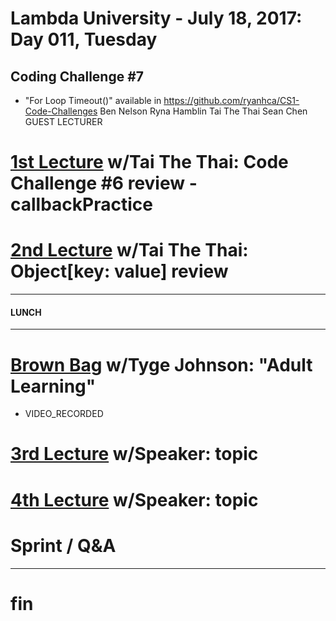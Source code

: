 # Lambda University - July 18, 2017: Day 011, Tuesday
## Coding Challenge #7
- "For Loop Timeout()" available in https://github.com/ryanhca/CS1-Code-Challenges
Ben Nelson
Ryna Hamblin
Tai The Thai
Sean Chen
GUEST LECTURER
# [1st Lecture](https://youtu.be/LJLl7v3UUJo) w/Tai The Thai: Code Challenge #6 review - callbackPractice
# [2nd Lecture](https://youtu.be/lD7CnIM21T4) w/Tai The Thai: Object[key: value] review
***
#### LUNCH
***
# [Brown Bag](URL) w/Tyge Johnson: "Adult Learning"
- VIDEO_RECORDED
# [3rd Lecture](URL) w/Speaker: topic
# [4th Lecture](URL) w/Speaker: topic

# Sprint / Q&A

***

# fin
